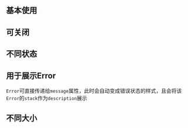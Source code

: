 <!--this file is copied from chinese md, remove this comment to update it, or it will be overwritten when next build-->
## 基本使用

<!-- @Code:basicUsage -->

## 可关闭

<!-- @Code:closable -->

## 不同状态

<!-- @Code:differentStatus -->

## 用于展示Error

`Error`可直接传递给`message`属性，此时会自动变成错误状态的样式，且会将该`Error`的`stack`作为`description`展示

<!-- @Code:displayError -->

## 不同大小

<!-- @Code:differentSizes -->